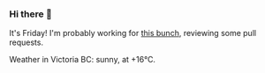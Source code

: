 ### Hi there :wave:

It's Friday! I'm probably working for [this bunch](https://github.com/kohofinancial), reviewing some pull requests.

Weather in Victoria BC: sunny, at +16°C.
